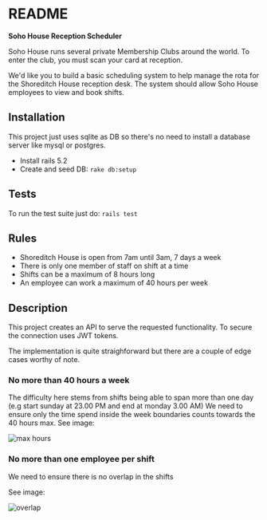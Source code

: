 # README

**Soho House Reception Scheduler**

Soho House runs several private Membership Clubs around the world. To enter the club, you must scan your card at reception.

We'd like you to build a basic scheduling system to help manage the rota for the Shoreditch House reception desk. The system should allow Soho House employees to view and book shifts.

## Installation

This project just uses sqlite as DB so there's no need to install a database server like mysql or postgres.

* Install rails 5.2
* Create and seed DB: `rake db:setup`

## Tests

To run the test suite just do: `rails test`

## Rules
- Shoreditch House is open from 7am until 3am, 7 days a week
- There is only one member of staff on shift at a time
- Shifts can be a maximum of 8 hours long
- An employee can work a maximum of 40 hours per week

## Description

This project creates an API to serve the requested functionality.
To secure the connection uses JWT tokens.

The implementation is quite straighforward but there are a couple of edge cases worthy of note.

### No more than 40 hours a week

The difficulty here stems from shifts being able to span more than one day (e.g start sunday at 23.00 PM and end at monday 3.00 AM)
We need to ensure only the time spend inside the week boundaries counts towards the 40 hours max.
See image:

![max hours](https://user-images.githubusercontent.com/419903/40587137-8458391e-61cb-11e8-809e-31d89a919049.png)

### No more than one employee per shift

We need to ensure there is no overlap in the shifts

See image:

![overlap](https://user-images.githubusercontent.com/419903/40587163-c35cb504-61cb-11e8-95cd-2e973c431340.png)
